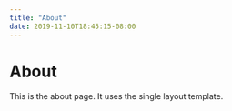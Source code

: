 ```yaml
---
title: "About"
date: 2019-11-10T18:45:15-08:00
---
```


# About
This is the about page. It uses the single layout template.